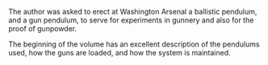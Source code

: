 The author was asked to erect at Washington Arsenal a ballistic pendulum, and a gun pendulum, to serve for experiments in gunnery and also for the proof of gunpowder.

The beginning of the volume has an excellent description of the pendulums used, how the guns are loaded, and how the system is maintained.
